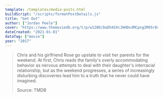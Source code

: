```yaml
---
template: /templates/media-posts.html
buildScript: "/scripts/formatPostDetails.js"
title: "Get Out"
author: ["Jordan Peele"]
cover: "https://www.themoviedb.org/t/p/w1280/DaDh4SXcJHHDvdMCpng2M95r8s.jpg"
dateCreated: "2021-01-01"
dataTag: ["movie"]
year: "2017"
---
```


> Chris and his girlfriend Rose go upstate to visit her parents for the weekend. At first, Chris reads the family's overly accommodating behavior as nervous attempts to deal with their daughter's interracial relationship, but as the weekend progresses, a series of increasingly disturbing discoveries lead him to a truth that he never could have imagined.
>
> Source: TMDB
